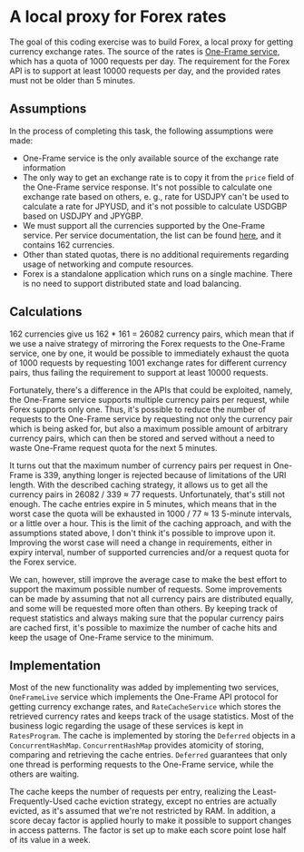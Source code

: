# A local proxy for Forex rates

The goal of this coding exercise was to build Forex, a local proxy for getting currency exchange rates. The source of
the rates is [One-Frame service](https://hub.docker.com/r/paidyinc/one-frame), which has a quota of 1000 requests per
day. The requirement for the Forex API is to support at least 10000 requests per day, and the provided rates must not be
older than 5 minutes.

## Assumptions

In the process of completing this task, the following assumptions were made:

* One-Frame service is the only available source of the exchange rate information
* The only way to get an exchange rate is to copy it from the `price` field of the One-Frame service response. It's not
  possible to calculate one exchange rate based on others, e. g., rate for USDJPY can't be used to calculate a rate for
  JPYUSD, and it's not possible to calculate USDGBP based on USDJPY and JPYGBP.
* We must support all the currencies supported by the One-Frame service. Per service documentation, the list can be
  found [here](https://www.xe.com/iso4217.php), and it contains 162 currencies.
* Other than stated quotas, there is no additional requirements regarding usage of networking and compute resources.
* Forex is a standalone application which runs on a single machine. There is no need to support distributed state and
  load balancing.

## Calculations

162 currencies give us 162 * 161 = 26082 currency pairs, which mean that if we use a naive strategy of mirroring the
Forex requests to the One-Frame service, one by one, it would be possible to immediately exhaust the quota of 1000
requests by requesting 1001 exchange rates for different currency pairs, thus failing the requirement to support at
least 10000 requests.

Fortunately, there's a difference in the APIs that could be exploited, namely, the One-Frame service supports multiple
currency pairs per request, while Forex supports only one. Thus, it's possible to reduce the number of requests to the
One-Frame service by requesting not only the currency pair which is being asked for, but also a maximum possible amount
of arbitrary currency pairs, which can then be stored and served without a need to waste One-Frame request quota for the
next 5 minutes.

It turns out that the maximum number of currency pairs per request in One-Frame is 339, anything longer is rejected
because of limitations of the URI length. With the described caching strategy, it allows us to get all the currency
pairs in 26082 / 339 ≈ 77 requests. Unfortunately, that's still not enough. The cache entries expire in 5 minutes, which
means that in the worst case the quota will be exhausted in 1000 / 77 ≈ 13 5-minute intervals, or a little over a hour.
This is the limit of the caching approach, and with the assumptions stated above, I don't think it's possible to improve
upon it. Improving the worst case will need a change in requirements, either in expiry interval, number of supported
currencies and/or a request quota for the Forex service.

We can, however, still improve the average case to make the best effort to support the maximum possible number of
requests. Some improvements can be made by assuming that not all currency pairs are distributed equally, and some will
be requested more often than others. By keeping track of request statistics and always making sure that the popular
currency pairs are cached first, it's possible to maximize the number of cache hits and keep the usage of One-Frame
service to the minimum.

## Implementation

Most of the new functionality was added by implementing two services, `OneFrameLive` service which implements the
One-Frame API protocol for getting currency exchange rates, and `RateCacheService` which stores the retrieved currency
rates and keeps track of the usage statistics. Most of the business logic regarding the usage of these services is kept
in `RatesProgram`. The cache is implemented by storing the `Deferred` objects in
a `ConcurrentHashMap`. `ConcurrentHashMap` provides atomicity of storing, comparing and retrieving the cache
entries. `Deferred` guarantees that only one thread is performing requests to the One-Frame service, while the others
are waiting.

The cache keeps the number of requests per entry, realizing the Least-Frequently-Used cache eviction strategy, except no
entries are actually evicted, as it's assumed that we're not restricted by RAM. In addition, a score decay factor is
applied hourly to make it possible to support changes in access patterns. The factor is set up to make each score point
lose half of its value in a week. 
